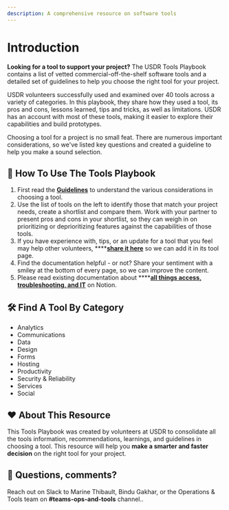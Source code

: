 ```yaml
---
description: A comprehensive resource on software tools
---
```


# Introduction

**Looking for a tool to support your project?** The USDR Tools Playbook contains a list of vetted commercial-off-the-shelf software tools and a detailed set of guidelines to help you choose the right tool for your project.

USDR volunteers successfully used and examined over 40 tools across a variety of categories. In this playbook, they share how they used a tool, its pros and cons, lessons learned, tips and tricks, as well as limitations. USDR has an account with most of these tools, making it easier to explore their capabilities and build prototypes.

Choosing a tool for a project is no small feat. There are numerous important considerations, so we've listed key questions and created a guideline to help you make a sound selection.

##  👣 How To Use The Tools Playbook

1. First read the [**Guidelines**](usdr-tool-guidelines/) to understand the various considerations in choosing a tool.
2. Use the list of tools on the left to identify those that match your project needs, create a shortlist and compare them. Work with your partner to present pros and cons in your shortlist, so they can weigh in on prioritizing or deprioritizing features against the capabilities of those tools.
3. If you have experience with, tips, or an update for a tool that you feel may help other volunteers, ****[**share it here**](https://form.jotform.com/210477511316045) so we can add it in its tool page.
4. Find the documentation helpful - or not? Share your sentiment with a smiley at the bottom of every page, so we can improve the content.
5. Please read existing documentation about ****[**all things access, troubleshooting, and IT**](https://www.notion.so/usdr/question-tools-1575f6089b7c46c6bf2bcae8993be474) on Notion.

## 🛠 Find A Tool By Category

* Analytics
* Communications
* Data
* Design
* Forms
* Hosting
* Productivity
* Security & Reliability
* Services
* Social

## ❤ About This Resource

This Tools Playbook was created by volunteers at USDR to consolidate all the tools information, recommendations, learnings, and guidelines in choosing a tool. This resource will help you **make a smarter and faster decision** on the right tool for your project.

## 💬 Questions, comments?

Reach out on Slack to Marine Thibault, Bindu Gakhar, or the Operations & Tools team on **\#teams-ops-and-tools** channel..

